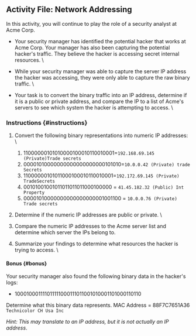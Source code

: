 ## **Activity File: Network Addressing**

In this activity, you will continue to play the role of a security analyst at Acme Corp.



* Your security manager has identified the potential hacker that works at Acme Corp. Your manager has also been capturing the potential hacker's traffic. They believe the hacker is accessing secret internal resources. \

* While your security manager was able to capture the server IP address the hacker was accessing, they were only able to capture the raw binary traffic. \

* Your task is to convert the binary traffic into an IP address, determine if it is a public or private address, and compare the IP to a list of Acme's servers to see which system the hacker is attempting to access. \



### **Instructions** {#instructions}



1. Convert the following binary representations into numeric IP addresses: \

    1. 11000000101010000100010110010001=`192.168.69.145 (Private)Trade secrets`
    2. 00001010000000000000000000101010=`10.0.0.42 (Private) trade Secrets`
    3. 11000000101011000100010110010001=`192.172.69.145 (Private) TradeSecrets`
    4. 00101001001011011011011000100000 = `41.45.182.32 (Public) Int Property`
    5. 00001010000000000000000001001100 = `10.0.0.76 (Private) Trade secrets`
2. Determine if the numeric IP addresses are public or private. \

3. Compare the numeric IP addresses to the Acme server list and determine which server the IPs belong to.


4. Summarize your findings to determine what resources the hacker is trying to access. \



#### **Bonus** {#bonus}

Your security manager also found the following binary data in the hacker's logs:



* 100010001111011111000111011001010001101000110110

Determine what this binary data represents. MAC Address = 88F7C7651A36 `Technicolor CH Usa Inc`

_Hint: This may translate to an IP address, but it is not actually an IP address_.
